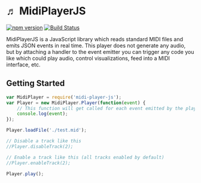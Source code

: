 &#9836; MidiPlayerJS
===============
[![npm version](https://badge.fury.io/js/midi-player-js.svg)](https://badge.fury.io/js/midi-player-js)
[![Build Status](https://travis-ci.org/grimmdude/MidiPlayerJS.svg?branch=master)](https://travis-ci.org/grimmdude/MidiPlayerJS)

MidiPlayerJS is a JavaScript library which reads standard MIDI files and emits JSON events in real time.  This player does not generate any audio, but by attaching a handler to the event emitter you can trigger any code you like which could play audio, control visualizations, feed into a MIDI interface, etc.

Getting Started
------------
```javascript
var MidiPlayer = require('midi-player-js');
var Player = new MidiPlayer.Player(function(event) {
	// This function will get called for each event emitted by the player.
	console.log(event);
});

Player.loadFile('./test.mid');

// Disable a track like this
//Player.disableTrack(2);

// Enable a track like this (all tracks enabled by default)
//Player.enableTrack(2);

Player.play();
```